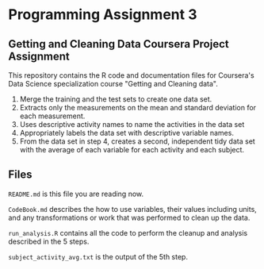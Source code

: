 # Programming Assignment 3
## Getting and Cleaning Data Coursera Project Assignment

This repository contains the R code and documentation files for Coursera's Data Science specialization course "Getting and Cleaning data".

1. Merge the training and the test sets to create one data set.
2. Extracts only the measurements on the mean and standard deviation for each measurement.
3. Uses descriptive activity names to name the activities in the data set
4. Appropriately labels the data set with descriptive variable names.
5. From the data set in step 4, creates a second, independent tidy data set with the average of each variable for each activity and each subject.

## Files

`README.md` is this file you are reading now.

`CodeBook.md` describes the how to use variables, their values including units, and any transformations or work that was performed to clean up the data.

`run_analysis.R` contains all the code to perform the cleanup and analysis described in the 5 steps.

`subject_activity_avg.txt` is the output of the 5th step.
